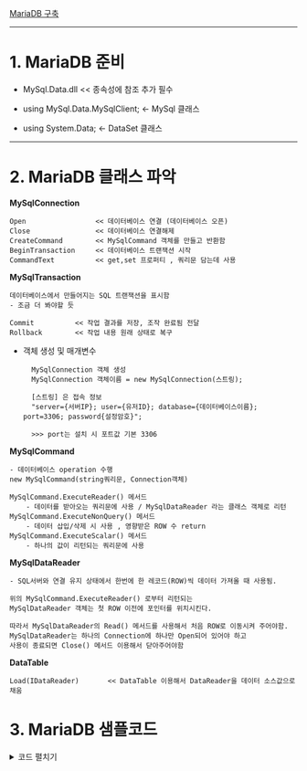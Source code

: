 [MariaDB 구축](https://sosopro.tistory.com/109)

-----------
# 1. MariaDB 준비
- MySql.Data.dll << 종속성에 참조 추가 필수

- using MySql.Data.MySqlClient;	<- MySql 클래스
- using System.Data;			<- DataSet 클래스


-------------
# 2. MariaDB 클래스 파악

**MySqlConnection**

    Open	             << 데이터베이스 연결 (데이터베이스 오픈)
    Close	             << 데이터베이스 연결해제
    CreateCommand        << MySqlCommand 객체를 만들고 반환함
    BeginTransaction     << 데이터베이스 트랜잭션 시작
    CommandText          << get,set 프로퍼티 , 쿼리문 담는데 사용   

**MySqlTransaction**

    데이터베이스에서 만들어지는 SQL 트랜잭션을 표시함
    - 조금 더 봐야할 듯
    
    Commit          << 작업 결과를 저장, 조작 완료됨 전달
    Rollback        << 작업 내용 원래 상태로 복구


- 객체 생성 및 매개변수


        MySqlConnection 객체 생성
        MySqlConnection 객체이름 = new MySqlConnection(스트링);

        [스트링] 은 접속 정보
        "server={서버IP}; user={유저ID}; database={데이터베이스이름}; port=3306; password{설정암호}";

        >>> port는 설치 시 포트값 기본 3306





**MySqlCommand**

    - 데이터베이스 operation 수행
    new MySqlCommand(string쿼리문, Connection객체)

    MySqlCommand.ExecuteReader() 메서드
        - 데이터를 받아오는 쿼리문에 사용 / MySqlDataReader 라는 클래스 객체로 리턴
    MySqlCommand.ExecuteNonQuery() 메서드
        - 데이터 삽입/삭제 시 사용 , 영향받은 ROW 수 return
    MySqlCommand.ExecuteScalar() 메서드
        - 하나의 값이 리턴되는 쿼리문에 사용


**MySqlDataReader**

    - SQL서버와 연결 유지 상태에서 한번에 한 레코드(ROW)씩 데이터 가져올 때 사용됨.
    
    위의 MySqlCommand.ExecuteReader() 로부터 리턴되는   
    MySqlDataReader 객체는 첫 ROW 이전에 포인터를 위치시킨다.
    
    따라서 MySqlDataReader의 Read() 메서드를 사용해서 처음 ROW로 이동시켜 주어야함.
    MySqlDataReader는 하나의 Connection에 하나만 Open되어 있어야 하고   
    사용이 종료되면 Close() 메서드 이용해서 닫아주어야함


**DataTable**

    Load(IDataReader)       << DataTable 이용해서 DataReader을 데이터 소스값으로 채움



# 3. MariaDB 샘플코드
<details>
<summary> 코드 펼치기 </summary>

```c

using System;
using System.Collections.Generic;
using System.Linq;
using System.Text;
using System.Threading.Tasks;
using MySql.Data.MySqlClient;
using System.Data;

namespace MariaDB
{
    class MariaUse
    {
        //Connection 객체 선언
        private MySqlConnection dbConnection;
        //싱글톤 - 객체 딱 하나만 만들기 위해서
        private static MariaUse mariaUse = new MariaUse();
        // 외부 객체에서 변수 참조 방법은 instance 메소드 하나로만 가능
        public static MariaUse instance
        {
            get { return mariaUse; }
        }

        // 생성자
        public MariaUse()
        {
        }

        public int open()
        {
            if (isOpen())
            {
                close();
            }

            int iret = 0; // interrupt return - 문제발생 변수

            string server = "127.0.0.1";
            string database = "data";
            int port = 3306;
            string user = "root";
            string password = "1234";
            string connectionStr = $"Server={server}; Database={database}; Port={port}; Uid={user}; Pwd={password};";

            dbConnection = new MySqlConnection(connectionStr);
            try
            {
                iret = 1;   // 정상 오픈
                dbConnection.Open();
                Console.Write("DB Open Complete");
            }
            catch (Exception ex)
            {
                Console.WriteLine("DB open problem : " + ex.Message.ToString());
                close();
                iret = -1;
            }
            return iret; // 정상 : 1 , 비정상 : -1
        }

        // open여부 확인
        public bool isOpen()
        {
            if (dbConnection != null)
                return true;    //dbConnection 객체가 있다면 - Open에서 Close 하기 위함
            else
                return false;   // 객체 없으면 Open 진행
        }

        // Close
        public int close()
        {
            int iret = 1;
            try
            {
                if (dbConnection != null)    // dbConnection 객체 존재하면
                {
                    dbConnection.Close();
                    Console.WriteLine("DB Close Complete");
                }
            }
            catch (Exception ex)
            {
                iret = -1;
            }
            dbConnection = null;    // dbConnection null
            return iret;    // 정상 : 1, 비정상 -1
        }


        //insert, update, delete transaction -> 성공한 row 갯수를 리턴함
        public int run(string sql)  // 단일 쿼리 (1 리턴이 정상)
        {
            int iret = 0;
            try
            {
                Console.WriteLine("MariaDB Connection...");
                MySqlCommand mySqlCommand = new MySqlCommand(sql, dbConnection);
                iret = mySqlCommand.ExecuteNonQuery();
            }
            catch (Exception ex)
            {
                Console.WriteLine(ex.ToString());
            }
            return iret;
        }

        public int runs(string[] sqls) // 다수 쿼리 (1 이상 리턴이 정상)
        {
            int iret = 0;
            MySqlCommand cmd = dbConnection.CreateCommand();
            MySqlTransaction tran = dbConnection.BeginTransaction();

            cmd.Connection = dbConnection;
            cmd.Transaction = tran;

            if (dbConnection == null || tran == null)
                iret = -2;
            else
            {
                try
                {
                    for (int i = 0; i < sqls.Length; i++)
                    {
                        cmd.CommandText = sqls[i];  // 커맨드 텍스트에 쿼리문 반복하면서 대입
                        iret += cmd.ExecuteNonQuery();  // 정상이면 1 리턴
                    }
                    tran.Commit(); // 작업 결과 저장, 조작 완료됨 전달
                    Console.WriteLine("MariaDB Commit Complete");
                }
                catch(Exception ex)
                {
                    Console.WriteLine("DB Transaction error : " + ex.Message.ToString());
                    tran.Rollback();    //작업 내용 원래 상태로 복구
                    iret = -1;
                }
            }
            return iret;
        }

        // select 쿼리 수행 -> DataTable 리턴
        public DataTable select(string sql)
        {
            var mySqlDataTable = new DataTable();
            try
            {
                MySqlCommand mySqlCommand = new MySqlCommand(sql, dbConnection);
                MySqlDataReader mySqlDataReader = mySqlCommand.ExecuteReader();
                mySqlDataTable.Load(mySqlDataReader);   //DataTable 이용해서 DataReader을 데이터 소스값으로 채움

                StringBuilder output = new StringBuilder(); //객체생성없이 문자열 수정할 때 사용
                foreach(DataColumn col in mySqlDataTable.Columns)
                {
                    output.AppendFormat("{0}", col);    // 개체 끝에 텍스트 추가함.
                }
                output.AppendLine(); // 개체 끝에 줄 종결자 추가
                foreach(DataRow page in mySqlDataTable.Rows)
                {
                    foreach(DataColumn col in mySqlDataTable.Columns)
                    {
                        output.AppendFormat("{0}", page[col]);
                    }
                    output.AppendLine();
                }
                Console.WriteLine(output.ToString());

                mySqlDataReader.Close();
            }
            catch(Exception ex)
            {
                Console.WriteLine(ex.ToString());
            }
            return mySqlDataTable;
        }

    }
}
```

</details>
